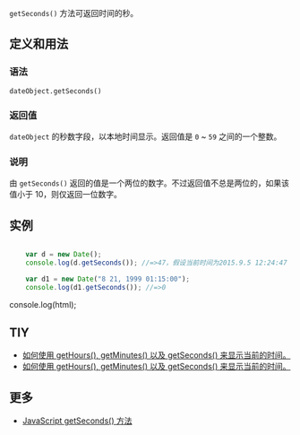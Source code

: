 `getSeconds()` 方法可返回时间的秒。

## 定义和用法

### 语法

`dateObject.getSeconds()`

### 返回值

`dateObject` 的秒数字段，以本地时间显示。返回值是 `0` ~ `59` 之间的一个整数。

### 说明

由 `getSeconds()` 返回的值是一个两位的数字。不过返回值不总是两位的，如果该值小于 10，则仅返回一位数字。

## 实例

```javascript

    var d = new Date();
    console.log(d.getSeconds()); //=>47，假设当前时间为2015.9.5 12:24:47

    var d1 = new Date("8 21, 1999 01:15:00");
    console.log(d1.getSeconds()); //=>0

```

console.log(html);

## TIY

*   [如何使用 getHours(), getMinutes() 以及 getSeconds() 来显示当前的时间。](http://www.w3school.com.cn/tiy/t.asp?f=jseg_datetime)
*   [如何使用 getHours(), getMinutes() 以及 getSeconds() 来显示当前的时间。](http://www.w3school.com.cn/tiy/t.asp?f=jseg_datetime2)

## 更多

*   [JavaScript getSeconds() 方法](http://www.w3school.com.cn/jsref/jsref_getSeconds.asp)